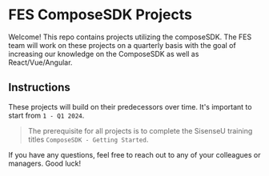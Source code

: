 # FES ComposeSDK Projects
Welcome! This repo contains projects utilizing the composeSDK. The FES team will work on these projects on a quarterly basis with the goal of increasing our knowledge on the ComposeSDK as well as React/Vue/Angular.

## Instructions
These projects will build on their predecessors over time. It's important to start from `1 - Q1 2024`. 

> The prerequisite for all projects is to complete the SisenseU training titles `ComposeSDK - Getting Started`. 

If you have any questions, feel free to reach out to any of your colleagues or managers. Good luck!
